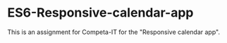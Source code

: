 # ES6-Responsive-calendar-app
This is an assignment for Competa-IT for the "Responsive calendar app".
